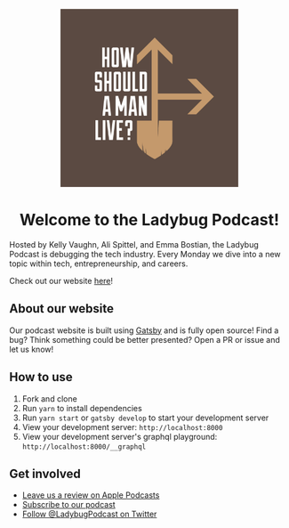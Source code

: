 <p align="center">
  <a href="https://ladybug.dev">
    <img alt="Ladybug Podcast" src="./src/images/brand/hsaml-artwork.jpg" width="320" />
  </a>
</p>
<h1 align="center">
  Welcome to the Ladybug Podcast!
</h1>

Hosted by Kelly Vaughn, Ali Spittel, and Emma Bostian, the Ladybug Podcast is debugging the tech industry. Every Monday we dive into a new topic within tech, entrepreneurship, and careers.

Check out our website [here](https://www.ladybug.dev/)!

## About our website

Our podcast website is built using [Gatsby](https://gatsbyjs.org) and is fully open source! Find a bug? Think something could be better presented? Open a PR or issue and let us know!

## How to use

1. Fork and clone
2. Run `yarn` to install dependencies
3. Run `yarn start` or `gatsby develop` to start your development server
4. View your development server: `http://localhost:8000`
5. View your development server's graphql playground: `http://localhost:8000/__graphql`

## Get involved

- [Leave us a review on Apple Podcasts](https://podcasts.apple.com/us/podcast/ladybug-podcast/id1469229625)
- [Subscribe to our podcast](https://link.chtbl.com/ladybugpodcast)
- [Follow @LadybugPodcast on Twitter](https://twitter.com/ladybugpodcast)
